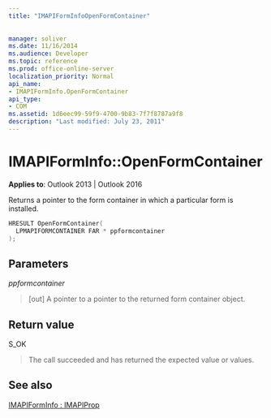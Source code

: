 ```yaml
---
title: "IMAPIFormInfoOpenFormContainer"
 
 
manager: soliver
ms.date: 11/16/2014
ms.audience: Developer
ms.topic: reference
ms.prod: office-online-server
localization_priority: Normal
api_name:
- IMAPIFormInfo.OpenFormContainer
api_type:
- COM
ms.assetid: 1d6eec99-59f9-4700-9b83-7f7f8787a9f8
description: "Last modified: July 23, 2011"
---
```


# IMAPIFormInfo::OpenFormContainer

  
  
**Applies to**: Outlook 2013 | Outlook 2016 
  
Returns a pointer to the form container in which a particular form is installed.
  
```cpp
HRESULT OpenFormContainer(
  LPMAPIFORMCONTAINER FAR * ppformcontainer
);
```

## Parameters

 _ppformcontainer_
  
> [out] A pointer to a pointer to the returned form container object.
    
## Return value

S_OK 
  
> The call succeeded and has returned the expected value or values.
    
## See also



[IMAPIFormInfo : IMAPIProp](imapiforminfoimapiprop.md)

